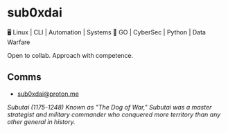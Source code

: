 # sub0xdai

🖥️ Linux | CLI | Automation | Systems
🚀 GO | CyberSec | Python | Data Warfare

Open to collab. Approach with competence.

## Comms
- sub0xdai@proton.me

_Subutai (1175-1248) Known as "The Dog of War," Subutai was a master strategist and military commander who conquered more territory than any other general in history._

